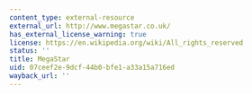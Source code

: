 ```yaml
---
content_type: external-resource
external_url: http://www.megastar.co.uk/
has_external_license_warning: true
license: https://en.wikipedia.org/wiki/All_rights_reserved
status: ''
title: MegaStar
uid: 07ceef2e-9dcf-44b0-bfe1-a33a15a716ed
wayback_url: ''
---
```


